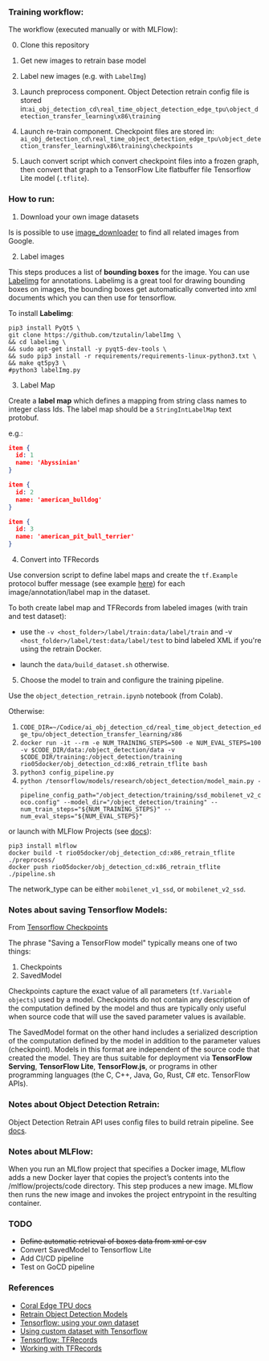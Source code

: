 ### Training workflow:

The workflow (executed manually or with MLFlow):

0. Clone this repository

1. Get new images to retrain base model 

2. Label new images (e.g. with `LabelImg`)

3. Launch preprocess component. Object Detection retrain config file is stored in:`ai_obj_detection_cd\real_time_object_detection_edge_tpu\object_detection_transfer_learning\x86\training`

4. Launch re-train component. Checkpoint files are stored in: `ai_obj_detection_cd\real_time_object_detection_edge_tpu\object_detection_transfer_learning\x86\training\checkpoints`

5. Lauch convert script which convert checkpoint files into a frozen graph, then convert that graph to a TensorFlow Lite flatbuffer file Tensorflow Lite model (`.tflite`).

### How to run:

1. Download your own image datasets

Is is possible to use [image_downloader](https://github.com/Swaini/object_detection_retraining/blob/master/image_downloader.py) to find all related images from Google. 

2. Label images 

This steps produces a list of **bounding boxes** for the image. You can use [Labelimg](https://github.com/tzutalin/labelImg) for annotations. Labelimg is a great tool for drawing bounding boxes on images, the bounding boxes get automatically converted into xml documents which you can then use for tensorflow.

To install **Labelimg**:

```console
pip3 install PyQt5 \
git clone https://github.com/tzutalin/labelImg \
&& cd labelimg \
&& sudo apt-get install -y pyqt5-dev-tools \
&& sudo pip3 install -r requirements/requirements-linux-python3.txt \
&& make qt5py3 \
#python3 labelImg.py
```

3. Label Map

Create a **label map** which defines a mapping from string class names to integer class Ids. The label map should be a `StringIntLabelMap` text protobuf.

e.g.:

```json
item {
  id: 1
  name: 'Abyssinian'
}

item {
  id: 2
  name: 'american_bulldog'
}

item {
  id: 3
  name: 'american_pit_bull_terrier'
}
```

4. Convert into TFRecords

Use conversion script to define label maps and create the `tf.Example` protocol buffer message (see example [here](https://github.com/tensorflow/models/blob/master/research/object_detection/g3doc/using_your_own_dataset.md)) for each image/annotation/label map in the dataset.

To both create label map and TFRecords from labeled images (with train and test dataset):

* use the `-v <host_folder>/label/train:data/label/train` and -v `<host_folder>/label/test:data/label/test` to bind labeled XML if you're using the retrain Docker.

* launch the `data/build_dataset.sh` otherwise.

5. Choose the model to train and configure the training pipeline.

Use the `object_detection_retrain.ipynb` notebook (from Colab).

Otherwise:

1. `CODE_DIR=~/Codice/ai_obj_detection_cd/real_time_object_detection_edge_tpu/object_detection_transfer_learning/x86`
2. `docker run -it --rm -e NUM_TRAINING_STEPS=500 -e NUM_EVAL_STEPS=100 -v $CODE_DIR/data:/object_detection/data -v $CODE_DIR/training:/object_detection/training rio05docker/obj_detection_cd:x86_retrain_tflite bash`
3. `python3 config_pipeline.py`
4. `python /tensorflow/models/research/object_detection/model_main.py --pipeline_config_path="/object_detection/training/ssd_mobilenet_v2_coco.config" --model_dir="/object_detection/training" --num_train_steps="${NUM_TRAINING_STEPS}" --num_eval_steps="${NUM_EVAL_STEPS}"`

or launch with MLFlow Projects (see [docs](https://www.mlflow.org/docs/latest/projects.html)):

```console
pip3 install mlflow
docker build -t rio05docker/obj_detection_cd:x86_retrain_tflite ./preprocess/
docker push rio05docker/obj_detection_cd:x86_retrain_tflite
./pipeline.sh
```

The network_type can be either `mobilenet_v1_ssd`, or `mobilenet_v2_ssd`.

### Notes about saving Tensorflow Models:
From [Tensorflow Checkpoints](https://www.tensorflow.org/guide/checkpoint)

The phrase "Saving a TensorFlow model" typically means one of two things:

1. Checkpoints
2. SavedModel

Checkpoints capture the exact value of all parameters (`tf.Variable objects`) used by a model. Checkpoints do not contain any description of the computation defined by the model and thus are typically only useful when source code that will use the saved parameter values is available.

The SavedModel format on the other hand includes a serialized description of the computation defined by the model in addition to the parameter values (checkpoint). Models in this format are independent of the source code that created the model. They are thus suitable for deployment via **TensorFlow Serving**, **TensorFlow Lite**, **TensorFlow.js**, or programs in other programming languages (the C, C++, Java, Go, Rust, C# etc. TensorFlow APIs).

### Notes about Object Detection Retrain:
Object Detection Retrain API uses config files to build retrain pipeline. See [docs](https://github.com/tensorflow/models/blob/master/research/object_detection/g3doc/configuring_jobs.md).

### Notes about MLFlow:
When you run an MLflow project that specifies a Docker image, MLflow adds a new Docker layer that copies the project’s contents into the /mlflow/projects/code directory. This step produces a new image. MLflow then runs the new image and invokes the project entrypoint in the resulting container.

### TODO
* ~~Define automatic retrieval of boxes data from xml or csv~~
* Convert SavedModel to Tensorflow Lite
* Add CI/CD pipeline
* Test on GoCD pipeline

### References
* [Coral Edge TPU docs](https://coral.ai/docs/edgetpu/retrain-detection/#start-training)
* [Retrain Object Detection Models](https://tensorflow-object-detection-api-tutorial.readthedocs.io/en/latest/training.html)
* [Tensorflow: using your own dataset](https://github.com/tensorflow/models/blob/master/research/object_detection/g3doc/using_your_own_dataset.md)
* [Using custom dataset with Tensorflow](https://aaronjencks.blogspot.com/2019/03/using-custom-datasets-with-tensorflows.html#TFR)
* [Tensorflow: TFRecords](https://www.tensorflow.org/tutorials/load_data/tfrecord)
* [Working with TFRecords](https://towardsdatascience.com/working-with-tfrecords-and-tf-train-example-36d111b3ff4d)
